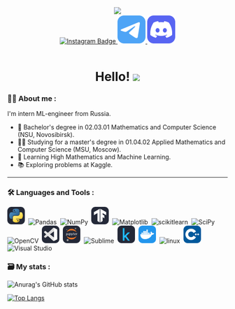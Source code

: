 <div id="header" align="center">
  <img src="https://media.giphy.com/media/qgQUggAC3Pfv687qPC/giphy.gif?cid=790b76117awuljzwmc0tznqh6gerohe8qcp8ww5begddkjll&ep=v1_gifs_search&rid=giphy.gif&ct=g" width="500"/>
</div>

<div id="badges" align="center">
  <a href="https://www.instagram.com/d3rleex?igsh=Z2szYmM1MTM2bTVk&utm_source=qr">
    <img src="https://github.com/LelouchFR/skill-icons/blob/main/assets/instagram.svg" alt="Instagram Badge" width="64" height="64"/>
  </a>
  <a href="https://t.me/and3rlex">
    <img src="https://github.com/LelouchFR/skill-icons/blob/main/assets/telegram.svg" alt="Telegram Badge" width="64" height="64"/>
  </a>
  <a href="https://discordapp.com/users/244178805894152193/">
    <img src="https://github.com/LelouchFR/skill-icons/blob/main/assets/discord.svg" alt="Discord Badge" width="64" height="64"/>
  </a>
</div>

<div id="badges" align="center">
  <img src="https://komarev.com/ghpvc/?username=anderlex&style=flat&color=blue" alt=""/>
  <h1>
    Hello!
    <img src="https://media.giphy.com/media/hvRJCLFzcasrR4ia7z/giphy.gif" width="30px"/>
  </h1>
</div>

### 👨‍💻 About me :
I'm intern ML-engineer from Russia.
- 📘 Bachelor's degree in 02.03.01 Mathematics and Computer Science (NSU, Novosibirsk).
- 👨‍🎓 Studying for a master's degree in 01.04.02 Applied Mathematics and Computer Science (MSU, Moscow).
- 📐 Learning High Mathematics and Machine Learning.
- 📚 Exploring problems at Kaggle.
---
### 🛠️ Languages and Tools :
<div>
  <img src="https://github.com/tandpfun/skill-icons/blob/main/icons/Python-Dark.svg" title="Python" alt="Python" width="40" height="40"/>&nbsp;
  <img src="https://github.com/LelouchFR/skill-icons/blob/main/assets/pandas-dark.svg" title="Pandas" alt="Pandas" width="40" height="40"/>&nbsp;
  <img src="https://github.com/LelouchFR/skill-icons/blob/main/assets/numpy-dark.svg" title="NumPy" alt="NumPy" width="40" height="40"/>&nbsp;
  <img src="https://github.com/tandpfun/skill-icons/blob/main/icons/TensorFlow-Dark.svg" title="TensorFlow" alt="TensorFlow" width="40" height="40"/>&nbsp;
  <img src="https://github.com/LelouchFR/skill-icons/blob/main/assets/matplotlib-dark.svg" title="Matplotlib" alt="Matplotlib" width="40" height="40"/>&nbsp;
  <img src="https://github.com/tandpfun/skill-icons/blob/main/icons/ScikitLearn-Dark.svg" title="scikitlearn" alt="scikitlearn" width="40" height="40"/>&nbsp;
  <img src="https://github.com/LelouchFR/skill-icons/blob/main/assets/scipy-dark.svg" title="SciPy" alt="SciPy" width="40" height="40"/>&nbsp;
  <img src="https://github.com/LelouchFR/skill-icons/blob/main/assets/opencv-dark.svg" title="OpenCV" alt="OpenCV" width="40" height="40"/>&nbsp;
  <img src="https://github.com/tandpfun/skill-icons/blob/main/icons/VSCode-Dark.svg" title="VSCode" alt="VSCode" width="40" height="40"/>&nbsp;
  <img src="https://github.com/LelouchFR/skill-icons/blob/main/assets/jupyter-dark.svg" title="Jupyter" alt="Jupyter" width="40" height="40"/>&nbsp;
  <img src="https://github.com/LelouchFR/skill-icons/blob/main/assets/sublime-dark.svg" title="Sublime" alt="Sublime" width="40" height="40"/>&nbsp;
  <img src="https://github.com/LelouchFR/skill-icons/blob/main/assets/kaggle-dark.svg" title="Kaggle" alt="Kaggle" width="40" height="40"/>&nbsp;
  <img src="https://github.com/LelouchFR/skill-icons/blob/main/assets/docker.svg" title="docker" alt="docker" width="40" height="40"/>&nbsp;
  <img src="https://github.com/LelouchFR/skill-icons/blob/main/assets/linux-dark.svg" title="linux" alt="linux" width="40" height="40"/>&nbsp;
  <img src="https://github.com/tandpfun/skill-icons/blob/main/icons/CPP.svg" title="C++" alt="C++" width="40" height="40"/>&nbsp;
  <img src="https://github.com/LelouchFR/skill-icons/blob/main/assets/visualstudio-dark.svg" title="Visual Studio" alt="Visual Studio" width="40" height="40"/>&nbsp;
</div>

### 🗃️ My stats :
![Anurag's GitHub stats](https://github-readme-stats.vercel.app/api?username=anderlex&show_icons=true&theme=holi)

[![Top Langs](https://github-readme-stats.vercel.app/api/top-langs/?username=anderlex&layout=pie&theme=holi)](https://github.com/anuraghazra/github-readme-stats)
